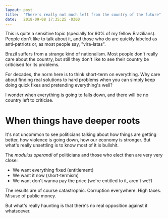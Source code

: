 ```yaml
---
layout: post
title:  "There's really not much left from the country of the future"
date:   2018-09-08 17:35:25 -0300
---
```


This is quite a sensitive topic (specially for 90% of my fellow Brazilians). People don't like to talk about it, and those who do are quickly labeled as anti-patriots or, as most people say, "vira-latas".

Brazil suffers from a strange kind of nationalism. Most people don't really care about the country, but still they don't like to see their country be criticised for its problems.

For decades, the norm here is to think short-term on everything. Why care about finding real solutions to hard problems when you can simply keep doing quick fixes and pretending everything's well?

I wonder when everything is going to falls down, and there will be no country left to criticise.

# When things have deeper roots
It's not uncommon to see politicians talking about how things are getting better, how violence is going down, how our economy is stronger. But what's really unsettling is to know most of it is bullshit.

The _modulus operandi_ of politicians and those who elect then are very very close:

- We want everything fixed (entitlement)
- We want it now (short-termism)
- We want don't wanna pay the price (we're entitled to it, aren't we?)

The results are of course catastrophic. Corruption everywhere. High taxes. Misuse of public money.

But what's really haunting is that there's no real opposition against it whatsoever.